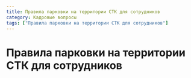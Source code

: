 ```yaml
---
title: Правила парковки на территории СТК для сотрудников
category: Кадровые вопросы
tags: ["Правила парковки на территории СТК для сотрудников"]
---
```

# Правила парковки на территории СТК для сотрудников
